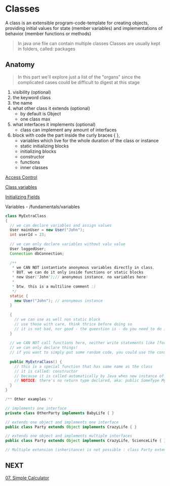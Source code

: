 # Classes

A class is an extensible program-code-template for creating objects,
providing initial values for state (member variables) and implementations of behavior (member functions or methods)

> In java one file can contain multiple classes
> Classes are usually kept in folders, called: packages

## Anatomy

> In this part we'll explore just a list of the "organs" since the complicated cases could be difficult to digest at this stage

1. visibility (optional)
1. the keyword class
1. the name
1. what other class it extends (optional)
     - by default is Object
     - one class max
1. what interfaces it implements (optional)
     - class can implement any amount of interfaces
1. block with code the part inside the curly braces { },
     - variables which live for the whole duration of the class or instance
     - static initializing blocks
     - initializing blocks
     - constructor
     - functions
     - inner classes

[Access Control](https://docs.oracle.com/javase/tutorial/java/javaOO/accesscontrol.html)

[Class variables](https://docs.oracle.com/javase/tutorial/java/javaOO/classvars.html)

[Initializing Fields](https://docs.oracle.com/javase/tutorial/java/javaOO/initial.html)

Variables - /fundamentals/variables

```java
class MyExtraClass
{
  // we can declare variables and assign values
  User mainUser = new User("John");
  int userId = 23;
  
  // we can only declare variables without valu value
  User loggedUser;
  Connection dbConnection;
  
  /** 
   * we CAN NOT isntantiate anonymous variables directly in class, 
   * BUT, we can do it only inside functions or static blocks 
   * new User("John");// anonymous instance, no variables here!
   *
   * btw, this is a multiline comment :)
   */
  static {
    new User("John"); // anonymous instance
  }
  
  {
    // we can use as well non static block
    // use those with care, think thrice before doing so
    // it is not bad, nor good - the queestion is - do you need to do it ? 
  }
  
  // we CAN NOT call functions here, neither write statements like [for, while, if, ...]
  // we can only declare things!
  // if you want to simply put some random code, you could use the constructor
  
  public MyExtraClass() {
    // this is a special function that has same name as the class
    // it is called: constructor
    // because it is called automatically by Java when new instance of this class is created
    // NOTICE: there's no return type declared, aka: public SomeType MyExtraClass() {...
  }
}

/** Other examples */ 

// implements one interface
private class OtherParty implements BabyLife { }

// extends one object and implements one interface
public class Party extends Object implements CrazyLife { }

// extends one object and implements multiple interfaces
public class Party extends Object implements CrazyLife, ScienceLife { }

// Multiple extension (inheritance) is not possible : class Party extends Object, Object2 
```

## NEXT

[07. Simple Calculator](../../junior/calculator/)
